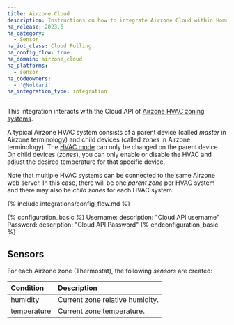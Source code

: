 ```yaml
---
title: Airzone Cloud
description: Instructions on how to integrate Airzone Cloud within Home Assistant.
ha_release: 2023.6
ha_category:
  - Sensor
ha_iot_class: Cloud Polling
ha_config_flow: true
ha_domain: airzone_cloud
ha_platforms:
  - sensor
ha_codeowners:
  - '@Noltari'
ha_integration_type: integration
---
```


This integration interacts with the Cloud API of [Airzone HVAC zoning systems](https://www.airzone.es/en/).

A typical Airzone HVAC system consists of a parent device (called *master* in Airzone terminology) and child devices (called *zones* in Airzone terminology). The [HVAC mode](https://www.home-assistant.io/integrations/climate/#service-climateset_hvac_mode) can only be changed on the parent device. On child devices (*zones*), you can only enable or disable the HVAC and adjust the desired temperature for that specific device.

Note that multiple HVAC systems can be connected to the same Airzone web server. In this case, there will be one *parent zone* per HVAC system and there may also be *child zones* for each HVAC system.

{% include integrations/config_flow.md %}

{% configuration_basic %}
Username:
  description: "Cloud API username"
Password:
  description: "Cloud API Password"
{% endconfiguration_basic %}

## Sensors

For each Airzone zone (Thermostat), the following *sensors* are created:

| Condition           | Description                        |
| :------------------ | :--------------------------------- |
| humidity            | Current zone relative humidity.    |
| temperature         | Current zone temperature.          |
